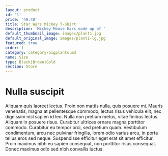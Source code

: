 ```yaml
---
layout: product
id: '1'
price: '49.40'
title: Star Wars Mickey T-Shirt
description: 'Mickey Mouse Ears made up of '
default_thumbnail_image: images/plant1.jpg
default_original_image: images/plant1-lg.jpg
featured: true
order: 1
category: category/bigplants.md
name: Size
type: Black|Brown|Gold
section: Store
---
```


# Nulla suscipit

Aliquam quis laoreet lectus. Proin non mattis nulla, quis posuere mi. Mauris venenatis, magna at pellentesque commodo, lectus risus vehicula elit, nec dignissim nisl sapien id leo. Nulla non pretium metus, vitae finibus lectus. Aliquam in posuere risus. Curabitur ultrices ornare magna porttitor commodo. Curabitur eu tempor orci, sed pretium quam. Vestibulum condimentum, arcu nec pulvinar fringilla, lorem odio varius arcu, in porta tellus eros sed neque. Suspendisse efficitur eget erat sit amet efficitur. Proin maximus nibh eu sapien consequat, non porttitor risus consequat. Donec maximus odio sed nibh convallis luctus.
